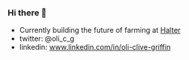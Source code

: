 ### Hi there 👋

- Currently building the future of farming at [Halter](https://halterhq.com/)
- twitter: @oli_c_g
- linkedin: www.linkedin.com/in/oli-clive-griffin
